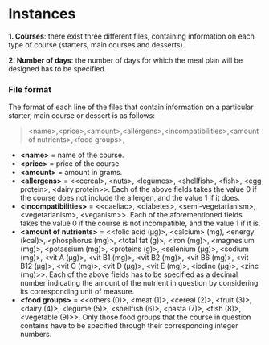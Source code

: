 # Instances

**1. Courses**: there exist three different files, containing information on each type of course (starters, main courses and desserts).

**2. Number of days**: the number of days for which the meal plan will be designed has to be specified.

### File format
The format of each line of the files that contain information on a particular starter, main course or dessert is as follows:

>\<name\>,\<price\>,\<amount\>,\<allergens\>,\<incompatibilities\>,\<amount of nutrients\>,\<food groups\>, <br/>

* **\<name\>** = name of the course.
* **\<price\>** = price of the course.
* **\<amount\>** = amount in grams.
* **\<allergens\>** = \<\<cereal\>, \<nuts\>, \<legumes\>, \<shellfish\>, \<fish\>, \<egg protein\>, \<dairy protein\>\>. Each of the above fields takes the value 0 if the course does not include the allergen, and the value 1 if it does.
*  **\<incompatibilities\>** = \<\<caeliac\>, \<diabetes\>, \<semi-vegetarianism\>, \<vegetarianism\>, \<veganism\>\>. Each of the aforementioned fields takes the value 0 if the course is not incompatible, and the value 1 if it is.
*  **\<amount of nutrients\>** = \<\<folic acid (µg)\>, \<calcium\> (mg), \<energy (kcal)\>, \<phosphorus (mg)\>, \<total fat (g)\>, \<iron (mg)\>, \<magnesium (mg)\>, \<potassium (mg)\>, \<proteins (g)\>, \<selenium (µg)\>, \<sodium (mg)\>, \<vit A (µg)\>, \<vit B1 (mg)\>, \<vit B2 (mg)\>, \<vit B6 (mg)\>, \<vit B12 (µg)\>, \<vit C (mg)\>, \<vit D (µg)\>, \<vit E (mg)\>, \<iodine (µg)\>, \<zinc (mg)\>\>. Each of the above fields has to be specified as a decimal number indicating the amount of the nutrient in question by considering its corresponding unit of measure.
*  **\<food groups\>** = \<\<others (0)\>, \<meat (1)\>, \<cereal (2)\>, \<fruit (3)\>, \<dairy (4)\>, \<legume (5)\>, \<shellfish (6)\>, \<pasta (7)\>, \<fish (8)\>, \<vegetable (9)\>\>. Only those food groups that the course in question contains have to be specified through their corresponding integer numbers.
